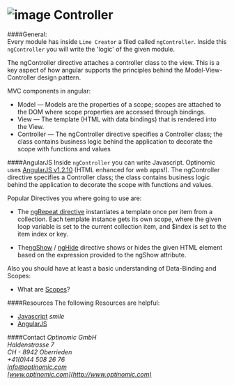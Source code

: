 ![image](http://www.ottiger.org/optinomic_logo/optinomic_logo_small.png)
Controller
==========


####General:     Every module has inside `Lime Creator` a filed called `ngController`. Inside this `ngController` you will write the 'logic' of the given module.   
The ngController directive attaches a controller class to the view. This is a key aspect of how angular supports the principles behind the Model-View-Controller design pattern.

MVC components in angular:

- Model — Models are the properties of a scope; scopes are attached to the DOM where scope properties are accessed through bindings.
- View — The template (HTML with data bindings) that is rendered into the View.
- Controller — The ngController directive specifies a Controller class; the class contains business logic behind the application to decorate the scope with functions and values

####AngularJSInside `ngController` you can write Javascript. Optinomic uses [AngularJS v1.2.10]( https://angularjs.org/) (HTML enhanced for web apps!). The ngController directive specifies a Controller class; the class contains business logic behind the application to decorate the scope with functions and values.  
Popular Directives you where going to use are: 
- The [ngRepeat directive](https://docs.angularjs.org/api/ng/directive/ngRepeat) instantiates a template once per item from a collection. Each template instance gets its own scope, where the given loop variable is set to the current collection item, and $index is set to the item index or key.
- The[ngShow](https://docs.angularjs.org/api/ng/directive/ngShow) / [ngHide](https://docs.angularjs.org/api/ng/directive/ngHide) directive shows or hides the given HTML element based on the expression provided to the ngShow attribute.
Also you should have at least a basic understanding of Data-Binding and Scopes:    
- What are [Scopes](https://docs.angularjs.org/guide/scope)?    

####ResourcesThe following Resources are helpful:    -	[Javascript](http://lmgtfy.com/?q=Javascript)  *smile*   -	[AngularJS](https://angularjs.org/)    





####Contact
*Optinomic GmbH*   
*Haldenstrasse 7*     
*CH - 8942 Oberrieden*     
*+41(0)44 508 26 76*    
*info@optinomic.com*   
*[www.optinomic.com](http://www.optinomic.com)*     


